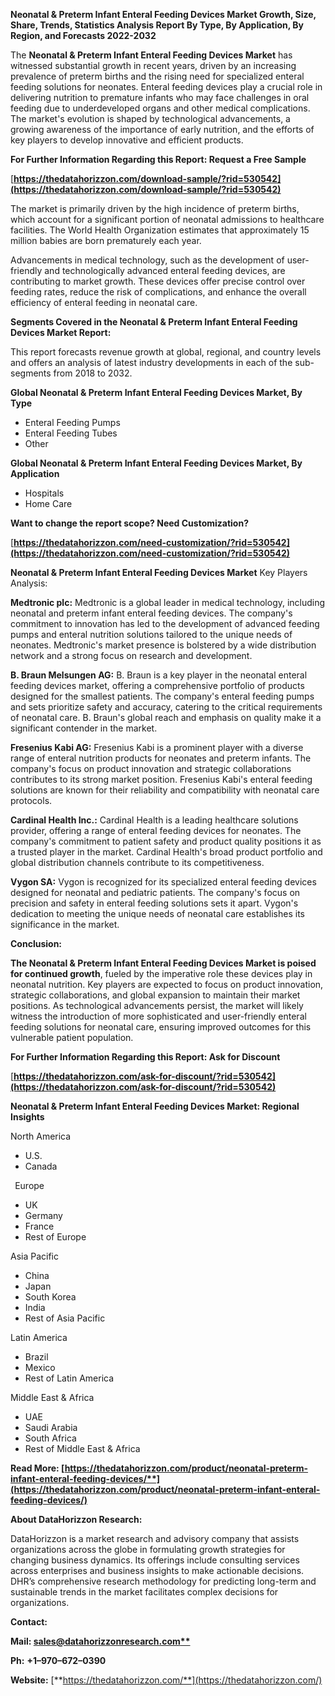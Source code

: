 ﻿**Neonatal & Preterm Infant Enteral Feeding Devices Market Growth, Size, Share, Trends, Statistics Analysis Report By Type, By Application, By Region, and Forecasts 2022-2032**

The **Neonatal & Preterm Infant Enteral Feeding Devices Market** has witnessed substantial growth in recent years, driven by an increasing prevalence of preterm births and the rising need for specialized enteral feeding solutions for neonates. Enteral feeding devices play a crucial role in delivering nutrition to premature infants who may face challenges in oral feeding due to underdeveloped organs and other medical complications. The market's evolution is shaped by technological advancements, a growing awareness of the importance of early nutrition, and the efforts of key players to develop innovative and efficient products.

**For Further Information Regarding this Report: Request a Free Sample**	

[**https://thedatahorizzon.com/download-sample/?rid=530542](https://thedatahorizzon.com/download-sample/?rid=530542)** 

The market is primarily driven by the high incidence of preterm births, which account for a significant portion of neonatal admissions to healthcare facilities. The World Health Organization estimates that approximately 15 million babies are born prematurely each year. 

Advancements in medical technology, such as the development of user-friendly and technologically advanced enteral feeding devices, are contributing to market growth. These devices offer precise control over feeding rates, reduce the risk of complications, and enhance the overall efficiency of enteral feeding in neonatal care. 

**Segments Covered in the Neonatal & Preterm Infant Enteral Feeding Devices Market Report:**

This report forecasts revenue growth at global, regional, and country levels and offers an analysis of latest industry developments in each of the sub-segments from 2018 to 2032.

**Global Neonatal & Preterm Infant Enteral Feeding Devices Market, By Type**

- Enteral Feeding Pumps
- Enteral Feeding Tubes
- Other

**Global Neonatal & Preterm Infant Enteral Feeding Devices Market, By Application**

- Hospitals
- Home Care

**Want to change the report scope? Need Customization?**

[**https://thedatahorizzon.com/need-customization/?rid=530542](https://thedatahorizzon.com/need-customization/?rid=530542)** 

**Neonatal & Preterm Infant Enteral Feeding Devices Market** Key Players Analysis:

**Medtronic plc:** Medtronic is a global leader in medical technology, including neonatal and preterm infant enteral feeding devices. The company's commitment to innovation has led to the development of advanced feeding pumps and enteral nutrition solutions tailored to the unique needs of neonates. Medtronic's market presence is bolstered by a wide distribution network and a strong focus on research and development.

**B. Braun Melsungen AG:** B. Braun is a key player in the neonatal enteral feeding devices market, offering a comprehensive portfolio of products designed for the smallest patients. The company's enteral feeding pumps and sets prioritize safety and accuracy, catering to the critical requirements of neonatal care. B. Braun's global reach and emphasis on quality make it a significant contender in the market.

**Fresenius Kabi AG:** Fresenius Kabi is a prominent player with a diverse range of enteral nutrition products for neonates and preterm infants. The company's focus on product innovation and strategic collaborations contributes to its strong market position. Fresenius Kabi's enteral feeding solutions are known for their reliability and compatibility with neonatal care protocols.

**Cardinal Health Inc.:** Cardinal Health is a leading healthcare solutions provider, offering a range of enteral feeding devices for neonates. The company's commitment to patient safety and product quality positions it as a trusted player in the market. Cardinal Health's broad product portfolio and global distribution channels contribute to its competitiveness.

**Vygon SA:** Vygon is recognized for its specialized enteral feeding devices designed for neonatal and pediatric patients. The company's focus on precision and safety in enteral feeding solutions sets it apart. Vygon's dedication to meeting the unique needs of neonatal care establishes its significance in the market.

**Conclusion:**

**The Neonatal & Preterm Infant Enteral Feeding Devices Market is poised for continued growth**, fueled by the imperative role these devices play in neonatal nutrition. Key players are expected to focus on product innovation, strategic collaborations, and global expansion to maintain their market positions. As technological advancements persist, the market will likely witness the introduction of more sophisticated and user-friendly enteral feeding solutions for neonatal care, ensuring improved outcomes for this vulnerable patient population.

**For Further Information Regarding this Report: Ask for Discount**	

[**https://thedatahorizzon.com/ask-for-discount/?rid=530542](https://thedatahorizzon.com/ask-for-discount/?rid=530542)** 

**Neonatal & Preterm Infant Enteral Feeding Devices Market: Regional Insights**

North America

- U.S.
- Canada

` `Europe

- UK
- Germany
- France
- Rest of Europe

Asia Pacific

- China
- Japan
- South Korea
- India
- Rest of Asia Pacific

Latin America

- Brazil
- Mexico
- Rest of Latin America

Middle East & Africa

- UAE
- Saudi Arabia
- South Africa
- Rest of Middle East & Africa

**Read More: [https://thedatahorizzon.com/product/neonatal-preterm-infant-enteral-feeding-devices/**](https://thedatahorizzon.com/product/neonatal-preterm-infant-enteral-feeding-devices/)** 

**About DataHorizzon Research:**

DataHorizzon is a market research and advisory company that assists organizations across the globe in formulating growth strategies for changing business dynamics. Its offerings include consulting services across enterprises and business insights to make actionable decisions. DHR’s comprehensive research methodology for predicting long-term and sustainable trends in the market facilitates complex decisions for organizations.

**Contact:**

**Mail: [sales@datahorizzonresearch.com**](mailto:sales@datahorizzonresearch.com)**

**Ph:** **+1–970–672–0390**

**Website:** [**https://thedatahorizzon.com/**](https://thedatahorizzon.com/)

